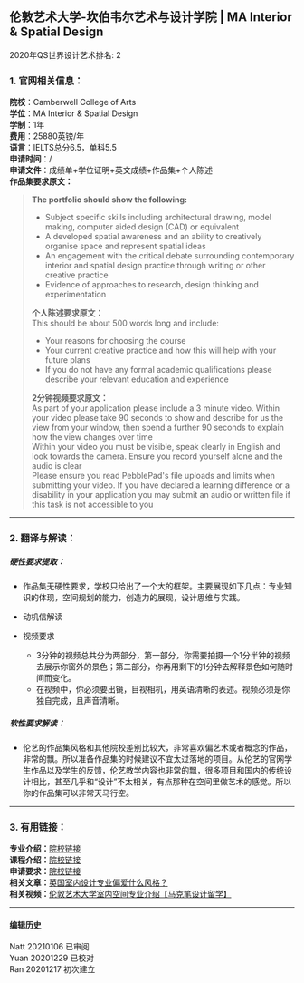 ## 伦敦艺术大学-坎伯韦尔艺术与设计学院 | MA Interior & Spatial Design  

2020年QS世界设计艺术排名: 2  

### 1. 官网相关信息：

**院校**：Camberwell College of Arts  
**学位**：MA Interior & Spatial Design  
**学制**：1年  
**费用**：25880英镑/年  
**语言**：IELTS总分6.5，单科5.5  
**申请时间**：/  
**申请文件**：成绩单+学位证明+英文成绩+作品集+个人陈述  
**作品集要求原文：**  
> **The portfolio should show the following:**
> - Subject specific skills including architectural drawing, model making, computer aided design (CAD) or equivalent
> - A developed spatial awareness and an ability to creatively organise space and represent spatial ideas
> - An engagement with the critical debate surrounding contemporary interior and spatial design practice through writing or other creative practice
> - Evidence of approaches to research, design thinking and experimentation
>
>**个人陈述要求原文：**  
This should be about 500 words long and include:
> - Your reasons for choosing the course
> - Your current creative practice and how this will help with your future plans
> - If you do not have any formal academic qualifications please describe your relevant education and experience
>
>**2分钟视频要求原文：**  
> As part of your application please include a 3 minute video. Within your video please take 90 seconds to show and describe for us the view from your window, then spend a further 90 seconds to explain how the view changes over time  
Within your video you must be visible, speak clearly in English and look towards the camera. Ensure you record yourself alone and the audio is clear  
Please ensure you read PebblePad's file uploads and limits when submitting your video. If you have declared a learning difference or a disability in your application you may submit an audio or written file if this task is not accessible to you  


---


### 2. 翻译与解读：

##### 硬性要求提取：
- 作品集无硬性要求，学校只给出了一个大的框架。主要展现如下几点：专业知识的体现，空间规划的能力，创造力的展现，设计思维与实践。

- 动机信解读  

- 视频要求
  - 3分钟的视频总共分为两部分，第一部分，你需要拍摄一个1分半钟的视频去展示你窗外的景色；第二部分，你再用剩下的1分钟去解释景色如何随时间而变化。
  - 在视频中，你必须要出镜，目视相机，用英语清晰的表述。视频必须是你独自完成，且声音清晰。


##### 软性要求解读：
- 伦艺的作品集风格和其他院校差别比较大，非常喜欢偏艺术或者概念的作品，非常的飘。所以准备作品集的时候建议不宜太过落地的项目。从伦艺的官网学生作品以及学生的反馈，伦艺教学内容也非常的飘，很多项目和国内的传统设计相比，甚至几乎和“设计”不太相关，有点那种在空间里做艺术的感觉。所以你的作品集可以非常天马行空。  
---


### 3. 有用链接：

**专业介绍：**[院校链接](https://www.arts.ac.uk/subjects/architecture-spatial-and-interior-design/postgraduate/ma-interior-and-spatial-design-camberwell)   
**课程介绍：**[院校链接](https://www.arts.ac.uk/subjects/architecture-spatial-and-interior-design/postgraduate/ma-interior-and-spatial-design-camberwell#coursesummary)   
**申请要求：**[院校链接](https://www.arts.ac.uk/subjects/architecture-spatial-and-interior-design/postgraduate/ma-interior-and-spatial-design-camberwell#apply)  
**相关文章：**[英国室内设计专业偏爱什么风格？](http://www.makebi.net/32984.html)  
**相关视频：**[伦敦艺术大学室内空间专业介绍【马克笔设计留学】](https://www.bilibili.com/video/av23106885)  



---


#### 编辑历史
Natt 20210106 已审阅  
Yuan 20201229 已校对  
Ran 20201217 初次建立  
